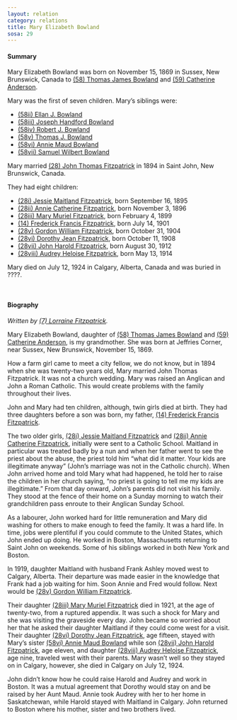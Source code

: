 ```yaml
---
layout: relation
category: relations
title: Mary Elizabeth Bowland
sosa: 29
---
```


#### Summary

Mary Elizabeth Bowland was born on November 15, 1869 in Sussex, New Brunswick, Canada to [(58) Thomas James Bowland](/58-thomas-james-bowland/) and [(59) Catherine Anderson](/59-catherine-anderson/).

Mary was the first of seven children. Mary’s siblings were:

* [(58ii) Ellan J. Bowland](/58ii-ellan-j-bowland/)
* [(58iii) Joseph Handford Bowland](/58iii-joseph-handford-bowland/)
* [(58iv) Robert J. Bowland](/58iv-robert-j-bowland/)
* [(58v) Thomas J. Bowland](/58v-thomas-j-bowland/)
* [(58vi) Annie Maud Bowland](/58vi-annie-maud-bowland/)
* [(58vii) Samuel Wilbert Bowland](/58vii-samuel-wilbert-bowland/)

Mary married [(28) John Thomas Fitzpatrick](/28-john-thomas-fitzpatrick/) in 1894 in Saint John, New Brunswick, Canada.

They had eight children:

* [(28i) Jessie Maitland Fitzpatrick](/28i-jessie-maitland-fitzpatrick/), born September 16, 1895
* [(28ii) Annie Catherine Fitzpatrick](/28ii-annie-catherine-fitzpatrick/), born November 3, 1896
* [(28iii) Mary Muriel Fitzpatrick](/28iii-mary-muriel-fitzpatrick/), born February 4, 1899
* [(14) Frederick Francis Fitzpatrick](/14-frederick-francis-fitzpatrick/), born July 14, 1901
* [(28v) Gordon William Fitzpatrick](28v-gordon-william-fitzpatrick), born October 31, 1904
* [(28vi) Dorothy Jean Fitzpatrick](28vi-dorothy-jean-fitzpatrick), born October 11, 1908
* [(28vii) John Harold Fitzpatrick](28vii-john-harold-fitzpatrick), born August 30, 1912
* [(28viii) Audrey Heloise Fitzpatrick](28viii-audrey-heloise-fitzpatrick), born May 13, 1914

Mary died on July 12, 1924 in Calgary, Alberta, Canada and was buried in ????.

<br>

#### Biography

*Written by [(7) Lorraine Fitzpatrick](/7-h-lorraine-fitzpatrick/).*

Mary Elizabeth Bowland, daughter of [(58) Thomas James Bowland](/58-thomas-james-bowland/) and [(59) Catherine Anderson](/59-catherine-anderson/), is my grandmother. She was born at Jeffries Corner, near Sussex, New Brunswick, November 15, 1869.

How a farm girl came to meet a city fellow, we do not know, but in 1894 when she was twenty-two years old, Mary married John Thomas Fitzpatrick. It was not a church wedding. Mary was raised an Anglican and John a Roman Catholic. This would create problems with the family throughout their lives.

John and Mary had ten children, although, twin girls died at birth. They had three daughters before a son was born, my father, [(14) Frederick Francis Fitzpatrick](/14-frederick-francis-fitzpatrick/).

The two older girls, [(28i) Jessie Maitland Fitzpatrick](/28i-jessie-maitland-fitzpatrick/) and [(28ii) Annie Catherine Fitzpatrick](/28ii-annie-catherine-fitzpatrick/), initially were sent to a Catholic School. Maitland in particular was treated badly by a nun and when her father went to see the priest about the abuse, the priest told him “what did it matter. Your kids are illegitimate anyway” (John’s marriage was not in the Catholic church). When John arrived home and told Mary what had happened, he told her to raise the children in her church saying, “no priest is going to tell me my kids are illegitimate.” From that day onward, John’s parents did not visit his family. They stood at the fence of their home on a Sunday morning to watch their grandchildren pass enroute to their Anglican Sunday School.

As a labourer, John worked hard for little remuneration and Mary did washing for others to make enough to feed the family. It was a hard life. In time, jobs were plentiful if you could commute to the United States, which John ended up doing. He worked in Boston, Massachusetts returning to Saint John on weekends. Some of his siblings worked in both New York and Boston.

In 1919, daughter Maitland with husband Frank Ashley moved west to Calgary, Alberta. Their departure was made easier in the knowledge that Frank had a job waiting for him. Soon Annie and Fred would follow. Next would be [(28v) Gordon William Fitzpatrick](/28v-gordon-william-fitzpatrick/).

Their daughter [(28iii) Mary Muriel Fitzpatrick](/28iii-mary-muriel-fitzpatrick/) died in 1921, at the age of twenty-two, from a ruptured appendix. It was such a shock for Mary and she was visiting the graveside every day. John became so worried about her that he asked their daughter Maitland if they could come west for a visit. Their daughter [(28vi) Dorothy Jean Fitzpatrick](/28vi-dorothy-jean-fitzpatrick/), age fifteen, stayed with Mary’s sister [(58vi) Annie Maud Bowland](/58vi-annie-maud-bowland/) while son [(28vii) John Harold Fitzpatrick](/28vii-john-harold-fitzpatrick/), age eleven, and daughter [(28viii) Audrey Heloise Fitzpatrick](/28viii-audrey-heloise-fitzpatrick/), age nine, traveled west with their parents. Mary wasn’t well so they stayed on in Calgary, however, she died in Calgary on July 12, 1924.

John didn’t know how he could raise Harold and Audrey and work in Boston. It was a mutual agreement that Dorothy would stay on and be raised by her Aunt Maud. Annie took Audrey with her to her home in Saskatchewan, while Harold stayed with Maitland in Calgary. John returned to Boston where his mother, sister and two brothers lived.
